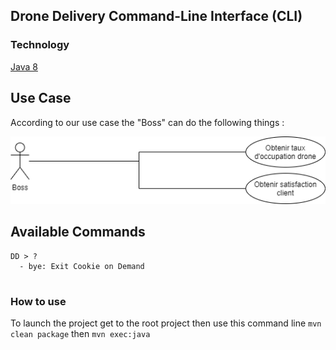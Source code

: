 ## Drone Delivery Command-Line Interface (CLI)

### Technology
[Java 8](https://www.java.com/fr/download/)

## Use Case

According to our use case the "Boss" can do the following things :

![](use_case.png)

## Available Commands
```
DD > ?
  - bye: Exit Cookie on Demand
  
```

### How to use
To launch the project get to the root project then use this command line `mvn clean package` then `mvn exec:java`
